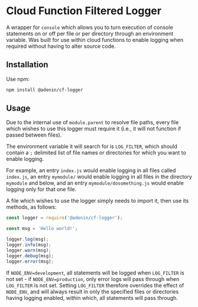 # Cloud Function Filtered Logger

A wrapper for `console` which allows you to turn execution of console statements on or off per file or per directory through an environment variable. Was built for use within cloud functions to enable logging when required without having to alter source code.

## Installation

Use npm:

```bash
npm install @adenin/cf-logger
```

## Usage

Due to the internal use of `module.parent` to resolve file paths, every file which wishes to use this logger must require it (i.e., it will not function if passed between files).

The environment variable it will search for is `LOG_FILTER`, which should contain a `;` delimited list of file names or directories for which you want to enable logging. 

For example, an entry `index.js` would enable logging in all files called `index.js`, an entry `mymodule/` would enable logging in all files in the directory `mymodule` and below, and an entry `mymodule/dosomething.js` would enable logging only for that one file.

A file which wishes to use the logger simply needs to import it, then use its methods, as follows:

```js
const logger = require('@adenin/cf-logger');

const msg = 'Hello world!';

logger.log(msg);
logger.info(msg);
logger.warn(msg);
logger.debug(msg);
logger.error(msg);
```

If `NODE_ENV=development`, all statements will be logged when `LOG_FILTER` is not set - if `NODE_ENV=production`, only error logs will pass through when `LOG_FILTER` is not set. Setting `LOG_FILTER` therefore overrides the effect of `NODE_ENV`, and will always result in only the specified files or directories having logging enabled, within which, all statements will pass through.